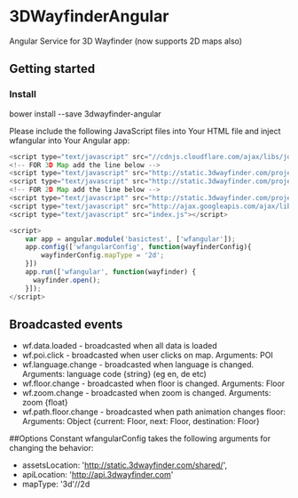 # 3DWayfinderAngular
Angular Service for 3D Wayfinder (now supports 2D maps also)

## Getting started

### Install
bower install --save 3dwayfinder-angular

Please include the following JavaScript files into Your HTML file and inject wfangular into Your Angular app:

```javascript
<script type="text/javascript" src="//cdnjs.cloudflare.com/ajax/libs/jquery/2.1.0/jquery.min.js"></script>
<!-- FOR 3D Map add the line below -->
<script type="text/javascript" src="http://static.3dwayfinder.com/projects/shared/js/minified/frak-stable.min.js"></script>
<script type="text/javascript" src="http://static.3dwayfinder.com/projects/shared/js/minified/Wayfinder3D.min.js"></script>
<!-- FOR 2D Map add the line below -->
<script type="text/javascript" src="http://static.3dwayfinder.com/projects/shared/js/minified/Wayfinder2D.min.js"></script>
<script type="text/javascript" src="http://ajax.googleapis.com/ajax/libs/angularjs/1.4.6/angular.min.js"></script>
<script type="text/javascript" src="index.js"></script>

<script>
    var app = angular.module('basictest', ['wfangular']);
    app.config(['wfangularConfig', function(wayfinderConfig){
    	wayfinderConfig.mapType = '2d';
    }])
    app.run(['wfangular', function(wayfinder) {
      wayfinder.open();
    }]);
</script>
```
## Broadcasted events
* wf.data.loaded - broadcasted when all data is loaded
* wf.poi.click - broadcasted when user clicks on map. Arguments: POI
* wf.language.change - broadcasted when language is changed. Arguments: language code {string} (eg en, de etc)
* wf.floor.change - broadcasted when floor is changed. Arguments: Floor
* wf.zoom.change - broadcasted when zoom is changed. Arguments: zoom {float}
* wf.path.floor.change - broadcasted when path animation changes floor: Arguments: Object {current: Floor, next: Floor, destination: Floor}

##Options
Constant wfangularConfig takes the following arguments for changing the behavior:
*	assetsLocation: 'http://static.3dwayfinder.com/shared/',
*	apiLocation: 'http://api.3dwayfinder.com'
*	mapType: '3d'//2d
